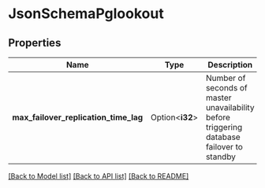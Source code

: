 # JsonSchemaPglookout

## Properties

Name | Type | Description | Notes
------------ | ------------- | ------------- | -------------
**max_failover_replication_time_lag** | Option<**i32**> | Number of seconds of master unavailability before triggering database failover to standby | [optional][default to 60]

[[Back to Model list]](../README.md#documentation-for-models) [[Back to API list]](../README.md#documentation-for-api-endpoints) [[Back to README]](../README.md)


